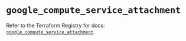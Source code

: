 # `google_compute_service_attachment`

Refer to the Terraform Registry for docs: [`google_compute_service_attachment`](https://registry.terraform.io/providers/hashicorp/google-beta/6.34.1/docs/resources/google_compute_service_attachment).
